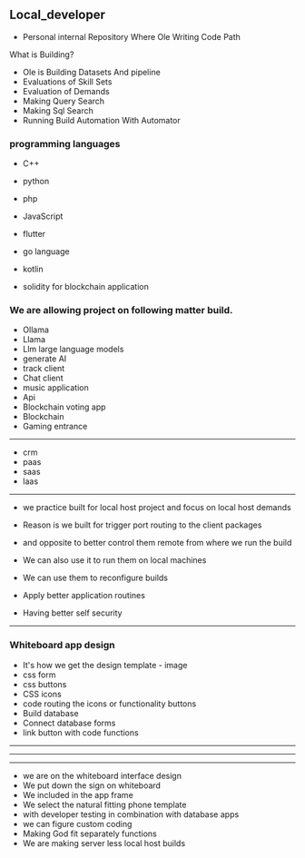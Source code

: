 ## Local_developer

- Personal internal Repository 
Where Ole Writing Code Path



What is Building?

- Ole is Building Datasets
And pipeline
- Evaluations of Skill Sets
- Evaluation of Demands
- Making Query Search
- Making Sql Search
- Running Build Automation
With Automator 


### programming languages
- C++
- python
- php
- JavaScript
- flutter
- go language
- kotlin

- solidity for blockchain application

### We are allowing project on following matter build.

- Ollama
- Llama
- Llm large language models
- generate AI
- track client
- Chat client
- music application
- Api
- Blockchain voting app
- Blockchain
- Gaming entrance



--------------

- crm
- paas 
- saas
- laas

-------------


- we practice built for local host project and focus on local host demands

- Reason is we built for trigger port routing to the client packages
- and opposite to better control them remote from where we run the build
- We can also use it to run them on local machines
- We can use them to reconfigure builds
- Apply better application routines
- Having better self security


--------------

### Whiteboard app design
- It's how we get the design template - image
- css form
- css buttons
- CSS icons
-  code routing the icons or functionality buttons
-  Build database
-  Connect database forms
-  link button with code functions


----------------
----------------
------------------

- we are on the whiteboard interface design
- We put down the sign on whiteboard
- We included in the app frame
- We select the natural fitting phone template
- with developer testing in combination with database apps
- we can figure custom coding
- Making God fit separately functions
- We are making server less local host builds 
  
